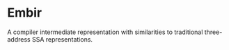 # Embir

A compiler intermediate representation with similarities to traditional three-address SSA representations.
